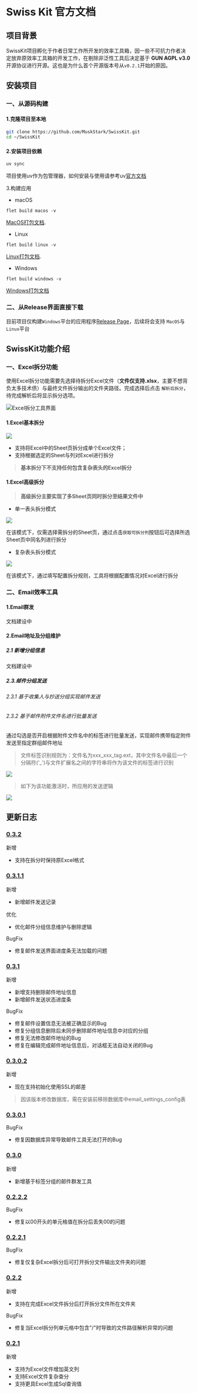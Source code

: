 # Swiss Kit 官方文档

## 项目背景

SwissKit项目孵化于作者日常工作所开发的效率工具箱，因一些不可抗力作者决定放弃原效率工具箱的开发工作，在剔除非泛性工具后决定基于
**GUN AGPL v3.0**开源协议进行开源。这也是为什么首个开源版本号从``v0.2.1``开始的原因。

## 安装项目

### 一、从源码构建

#### 1.克隆项目至本地

```bash
git clone https://github.com/MuskStark/SwissKit.git
cd ~/SwissKit
```

#### 2.安装项目依赖

```bash
uv sync
```

项目使用uv作为包管理器，如何安装与使用请参考uv[官方文档](https://docs.astral.sh/uv/)

3.构建应用

- macOS

```
flet build macos -v
```

[MacOS打包文档](https://flet.dev/docs/publish/macos/).

- Linux

```
flet build linux -v
```

[Linux打包文档](https://flet.dev/docs/publish/linux/).

- Windows

```
flet build windows -v
```

[Windows打包文档](https://flet.dev/docs/publish/windows/)

### 二、从Release界面直接下载

目前项目仅构建``Windows``平台的应用程序[Release Page](https://github.com/MuskStark/SwissKit/releases)，后续将会支持
``MacOS``与``Linux``平台

## SwissKit功能介绍

### 一、Excel拆分功能

使用Excel拆分功能需要先选择待拆分Excel文件（**文件仅支持.xlsx**，主要不想背负太多技术债）与最终文件拆分输出的文件夹路径。完成选择后点击
``解析后拆分``，待完成解析后将显示拆分选项。

![Excel拆分工具界面](./images/excelSplit/1.png)

#### 1.Excel基本拆分

![](./images/excelSplit/2.png)

- 支持将Excel中的Sheet页拆分成单个Excel文件；
- 支持根据选定的Sheet与列对Excel进行拆分

> **基本拆分下不支持任何包含复杂表头的Excel拆分**

#### 1.Excel高级拆分

> **高级拆分主要实现了多Sheet页同时拆分至结果文件中**

- 单一表头拆分模式

![](./images/excelSplit/3.png)

在该模式下，仅需选择需拆分的Sheet页，通过点击``获取可拆分列``按钮后可选择所选Sheet页中同名列进行拆分

- 复杂表头拆分模式

![](./images/excelSplit/4.png)

在该模式下，通过填写配置拆分规则，工具将根据配置情况对Excel进行拆分

### 二、Email效率工具

#### 1.Email群发

文档建设中

#### 2.Email地址及分组维护

##### 2.1 新增分组信息

文档建设中

##### 2.3.邮件分组发送

###### 2.3.1 基于收集人与抄送分组实现邮件发送

###### 2.3.2 基于邮件附件文件名进行批量发送

通过勾选是否开启根据附件文件名中的标签进行批量发送，实现邮件携带指定附件发送至指定群组邮件地址
> 文件标签识别规则为：文件名为xxx_xxx_tag.ext，其中文件名中最后一个分隔符('_')与文件扩展名之间的字符串将作为该文件的标签进行识别

![](./images/email/3.2.png)

> 如下为该功能激活时，所应用的发送逻辑

![](./images/email/flow.png)

## 更新日志

### [0.3.2](https://github.com/MuskStark/SwissKit/tree/v0.3.2)

新增

- 支持在拆分时保持原Excel格式

### [0.3.1.1](https://github.com/MuskStark/SwissKit/tree/v0.3.1.1)

新增

- 新增邮件发送记录

优化

- 优化邮件分组信息维护与删除逻辑

BugFix

- 修复邮件发送界面进度条无法加载的问题

### [0.3.1](https://github.com/MuskStark/SwissKit/tree/v0.3.1)

新增

- 新增支持删除邮件地址信息
- 新增邮件发送状态进度条

BugFix

- 修复邮件设置信息无法被正确显示的Bug
- 修复分组信息删除后未同步删除邮件地址信息中对应的分组
- 修复无法修改邮件地址的Bug
- 修复在编辑完成邮件地址信息后，对话框无法自动关闭的Bug

### [0.3.0.2](https://github.com/MuskStark/SwissKit/tree/v0.3.0.2)

新增

- 现在支持初始化使用SSL的邮差

> 因该版本修改数据库，需在安装前移除数据库中email_settings_config表

### [0.3.0.1](https://github.com/MuskStark/SwissKit/tree/v0.3.0.1)

BugFix

- 修复因数据库异常导致邮件工具无法打开的Bug

### [0.3.0](https://github.com/MuskStark/SwissKit/tree/v0.3.0)

新增

- 新增基于标签分组的邮件群发工具

### [0.2.2.2](https://github.com/MuskStark/SwissKit/tree/v0.2.2.2)

BugFix

- 修复以00开头的单元格值在拆分后丢失00的问题

### [0.2.2.1](https://github.com/MuskStark/SwissKit/tree/v0.2.2.1)

BugFix

- 修复仅复杂Excel拆分后可打开拆分文件输出文件夹的问题

### [0.2.2](https://github.com/MuskStark/SwissKit/tree/v0.2.2)

新增

- 支持在完成Excel文件拆分后打开拆分文件所在文件夹

BugFix

- 修复当Excel拆分列单元格中包含"/"时导致的文件路径解析异常的问题

### [0.2.1](https://github.com/MuskStark/SwissKit/tree/v0.2.1)

新增

- 支持为Excel文件增加英文列
- 支持Excel文件复杂查分
- 支持更具Excel生成Sql查询值
